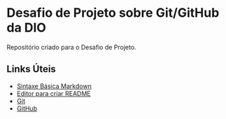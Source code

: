 # Desafio de Projeto sobre Git/GitHub da DIO
Repositório criado para o Desafio de Projeto.
## Links Úteis
- [Sintaxe Básica Markdown](https://www.markdownguide.org/basic-syntax/)
- [Editor para criar README](https://readme.so/pt)
- [Git](https://git-scm.com)
- [GitHub](https://github.com)

